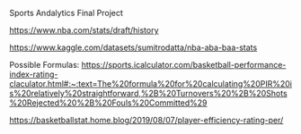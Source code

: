 Sports Andalytics Final Project

https://www.nba.com/stats/draft/history

https://www.kaggle.com/datasets/sumitrodatta/nba-aba-baa-stats

Possible Formulas:
https://sports.icalculator.com/basketball-performance-index-rating-claculator.html#:~:text=The%20formula%20for%20calculating%20PIR%20is%20relatively%20straightforward,%2B%20Turnovers%20%2B%20Shots%20Rejected%20%2B%20Fouls%20Committed%29

https://basketballstat.home.blog/2019/08/07/player-efficiency-rating-per/
